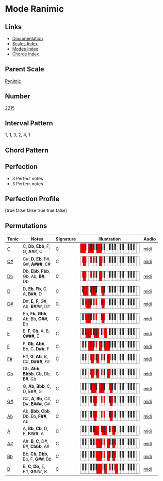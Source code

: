 # Mode Ranimic

## Links

- [Documentation](index.md)
- [Scales Index](Scales.md)
- [Modes Index](Modes.md)
- [Chords Index](Chords.md)

## Parent Scale

[Pynimic](ScalePynimic.md)

## Number

[2215](https://ianring.com/musictheory/scales/2215)

## Interval Pattern

1, 1, 3, 2, 4, 1

## Chord Pattern



## Perfection

- 3 Perfect notes
- 3 Perfect notes

## Perfection Profile

[true false false true true false]

## Permutations

| Tonic | Notes | Signature | Illustration | Audio |
|-------|-------|-----------|--------------|-------|
| [C](ModeCNaturalRanimic.md) | C, **Db**, **Ebb**, F, G, **A##**, C | C | ![CNaturalRanimic](ModeCNaturalRanimic.png) | [midi](https://github.com/edipermadi/music/blob/main/docs/ModeCNaturalRanimic.mid?raw=true) |
| [C#](ModeCSharpRanimic.md) | C#, **D**, **Eb**, F#, G#, **A###**, C# | C | ![CSharpRanimic](ModeCSharpRanimic.png) | [midi](https://github.com/edipermadi/music/blob/main/docs/ModeCSharpRanimic.mid?raw=true) |
| [Db](ModeDFlatRanimic.md) | Db, **Ebb**, **Fbb**, Gb, Ab, **B#**, Db | C | ![DFlatRanimic](ModeDFlatRanimic.png) | [midi](https://github.com/edipermadi/music/blob/main/docs/ModeDFlatRanimic.mid?raw=true) |
| [D](ModeDNaturalRanimic.md) | D, **Eb**, **Fb**, G, A, **B##**, D | C | ![DNaturalRanimic](ModeDNaturalRanimic.png) | [midi](https://github.com/edipermadi/music/blob/main/docs/ModeDNaturalRanimic.mid?raw=true) |
| [D#](ModeDSharpRanimic.md) | D#, **E**, **F**, G#, A#, **B###**, D# | C | ![DSharpRanimic](ModeDSharpRanimic.png) | [midi](https://github.com/edipermadi/music/blob/main/docs/ModeDSharpRanimic.mid?raw=true) |
| [Eb](ModeEFlatRanimic.md) | Eb, **Fb**, **Gbb**, Ab, Bb, **C##**, Eb | C | ![EFlatRanimic](ModeEFlatRanimic.png) | [midi](https://github.com/edipermadi/music/blob/main/docs/ModeEFlatRanimic.mid?raw=true) |
| [E](ModeENaturalRanimic.md) | E, **F**, **Gb**, A, B, **C###**, E | C | ![ENaturalRanimic](ModeENaturalRanimic.png) | [midi](https://github.com/edipermadi/music/blob/main/docs/ModeENaturalRanimic.mid?raw=true) |
| [F](ModeFNaturalRanimic.md) | F, **Gb**, **Abb**, Bb, C, **D##**, F | C | ![FNaturalRanimic](ModeFNaturalRanimic.png) | [midi](https://github.com/edipermadi/music/blob/main/docs/ModeFNaturalRanimic.mid?raw=true) |
| [F#](ModeFSharpRanimic.md) | F#, **G**, **Ab**, B, C#, **D###**, F# | C | ![FSharpRanimic](ModeFSharpRanimic.png) | [midi](https://github.com/edipermadi/music/blob/main/docs/ModeFSharpRanimic.mid?raw=true) |
| [Gb](ModeGFlatRanimic.md) | Gb, **Abb**, **Bbbb**, Cb, Db, **E#**, Gb | C | ![GFlatRanimic](ModeGFlatRanimic.png) | [midi](https://github.com/edipermadi/music/blob/main/docs/ModeGFlatRanimic.mid?raw=true) |
| [G](ModeGNaturalRanimic.md) | G, **Ab**, **Bbb**, C, D, **E##**, G | C | ![GNaturalRanimic](ModeGNaturalRanimic.png) | [midi](https://github.com/edipermadi/music/blob/main/docs/ModeGNaturalRanimic.mid?raw=true) |
| [G#](ModeGSharpRanimic.md) | G#, **A**, **Bb**, C#, D#, **E###**, G# | C | ![GSharpRanimic](ModeGSharpRanimic.png) | [midi](https://github.com/edipermadi/music/blob/main/docs/ModeGSharpRanimic.mid?raw=true) |
| [Ab](ModeAFlatRanimic.md) | Ab, **Bbb**, **Cbb**, Db, Eb, **F##**, Ab | C | ![AFlatRanimic](ModeAFlatRanimic.png) | [midi](https://github.com/edipermadi/music/blob/main/docs/ModeAFlatRanimic.mid?raw=true) |
| [A](ModeANaturalRanimic.md) | A, **Bb**, **Cb**, D, E, **F###**, A | C | ![ANaturalRanimic](ModeANaturalRanimic.png) | [midi](https://github.com/edipermadi/music/blob/main/docs/ModeANaturalRanimic.mid?raw=true) |
| [A#](ModeASharpRanimic.md) | A#, **B**, **C**, D#, E#, **Cbbb**, A# | C | ![ASharpRanimic](ModeASharpRanimic.png) | [midi](https://github.com/edipermadi/music/blob/main/docs/ModeASharpRanimic.mid?raw=true) |
| [Bb](ModeBFlatRanimic.md) | Bb, **Cb**, **Dbb**, Eb, F, **G##**, Bb | C | ![BFlatRanimic](ModeBFlatRanimic.png) | [midi](https://github.com/edipermadi/music/blob/main/docs/ModeBFlatRanimic.mid?raw=true) |
| [B](ModeBNaturalRanimic.md) | B, **C**, **Db**, E, F#, **G###**, B | C | ![BNaturalRanimic](ModeBNaturalRanimic.png) | [midi](https://github.com/edipermadi/music/blob/main/docs/ModeBNaturalRanimic.mid?raw=true) |
